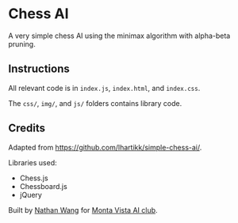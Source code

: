 # Chess AI
A very simple chess AI using the minimax algorithm with alpha-beta pruning.

## Instructions
All relevant code is in `index.js`, `index.html`, and `index.css`.

The `css/`, `img/`, and `js/` folders contains library code.

## Credits
Adapted from https://github.com/lhartikk/simple-chess-ai/.

Libraries used:
- Chess.js
- Chessboard.js
- jQuery

Built by [Nathan Wang](https://thecodingwizard.me/) for [Monta Vista AI club](http://www.mvai.club/).